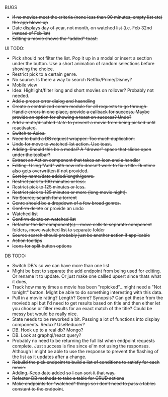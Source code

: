 BUGS

- ~~If no movies meet the criteria (none less than 90 minutes, empty list etc) the app blows up~~
- ~~Date displays day of year, not month, on watched list (i.e. Feb 32nd instead of Feb 1st)~~
- ~~Editing a movie shows the "added" toast.~~

UI TODO:

- Pick should not filter the list. Pop it up in a modal or insert a section under the button. Use a short animation of random selections before showing the choice.
- Restrict pick to a certain genre.
- No source. Is there a way to search Netflix/Prime/Disney?
- Mobile view
- Idea: Highlight/filter long and short movies on rollover? Probably not needed.
- ~~Add a proper error dialog and haandling~~
- ~~Create a centralized comm module for all requests to go through. Handle errors in one place, provide a callback for success. Maybe provide an option for showing a toast on success? Undo?~~
- ~~Add a mute/disabled state to prevent a movie from being picked until reactivated.~~
- ~~Switch to Axios.~~
- ~~Need to build a DB request wrapper. Too much duplication.~~
- ~~Undo for move to watched list action. Use toast.~~
- ~~Adding. Should this be a modal? A "drawer" space that slides open under the toolbar?~~
- ~~Extract an Action component that takes an Icon and a handler~~
- ~~Editing. Using "Add" with new info doesn't work to fix a title. Runtime also gets overwritten if not provided.~~
- ~~Sort by name/date added/length/genre.~~
- ~~Restrict pick to 100 minutes or less.~~
- ~~Restrict pick to 125 minutes or less.~~
- ~~Restrict pick to 125 minutes or more (long movie night).~~
- ~~No Source, search for a torrent~~
- ~~Genre should be a dropdown of a few broad genres.~~
- ~~Confirm delete~~ or provide an undo
- ~~Watched list~~
- ~~Confirm delete on watched list~~
- ~~Refactor the list component(s)... move cells to separate component folders, move watched list to separate folder~~
- ~~Source search should probably just be another action if applicable~~
- ~~Action tooltips~~
- ~~Icons for split button options~~

DB TODO:

- Switch DB's so we can have more than one list
- Might be best to separate the add endpoint from being used for editing. Or rename it to update. Or just make one callled upsert since thats what it does,
- Track how many times a movie has been "repicked"...might need a "Not tonight" button. Might be able to do something interesting with this data.
- Pull in a movie rating? Length? Genre? Synopsis? Can get these from the moviedb api but I'd need to get results based on title and then either let you choose or filter results for an exact match of the title? Could be messy but would be really nice.
- State needs to be reworked a bit. Passing a lot of functions into display components. Redux? UseReducer?
- DB. Hook up to a real db? Mongo?
- DB. Look at graphql/react query?
- Probably no need to be returning the full list when endpoint requests complete. Just success is fine since ei'm not using the responses. Although I might be able to use the response to prevent the flashing of the list as it updates after a change.
- ~~Rebuild the pick endpoint to build a list of conditions to satisfy for each movie.~~
- ~~Adding. Keep date added so I can sort it that way.~~
- ~~Refactor DB methods to take a table for CRUD actions~~
- ~~Make endpoints for "watched" things so i don't need to pass a tables constant to the endpoint~~.

